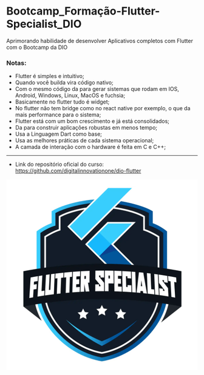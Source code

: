 # Bootcamp_Formação-Flutter-Specialist_DIO
Aprimorando habilidade de desenvolver Aplicativos completos com Flutter com o Bootcamp da DIO

### Notas:

* Flutter é simples e intuitivo;
* Quando você builda vira código nativo;
* Com o mesmo código da para gerar sistemas que rodam em IOS, Android, Windows, Linux, MacOS e fuchsia;
* Basicamente no flutter tudo é widget;
* No flutter não tem bridge como no react native por exemplo, o que da mais performance para o sistema;
* Flutter está com um bom crescimento e já está consolidados;
* Da para construir aplicações robustas em menos tempo;
* Usa a Linguagem Dart como base;
* Usa as melhores práticas de cada sistema operacional;
* A camada de interação com o hardware é feita em C e C++;

---

* Link do repositório oficial do curso: https://github.com/digitalinnovationone/dio-flutter

<img src="imagens/flutter_bootcamp.jpg">
